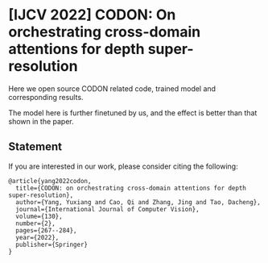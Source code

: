 # [IJCV 2022] CODON: On orchestrating cross-domain attentions for depth super-resolution

Here we open source CODON related code, trained model and corresponding results.

The model here is further finetuned by us, and the effect is better than that shown in the paper.

## Statement

<p align="justify">If you are interested in our work, please consider citing the following:</p>

```
@article{yang2022codon,
  title={CODON: on orchestrating cross-domain attentions for depth super-resolution},
  author={Yang, Yuxiang and Cao, Qi and Zhang, Jing and Tao, Dacheng},
  journal={International Journal of Computer Vision},
  volume={130},
  number={2},
  pages={267--284},
  year={2022},
  publisher={Springer}
}
```
